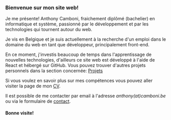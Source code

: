 ### Bienvenue sur mon site web!

Je me présente! Anthony Camboni, fraichement diplômé (bachelier) en informatique et système, passionné par le développement et par les technologies qui tournent autour du web.

Je vis en Belgique et je suis actuellement à la recherche d'un emploi dans le domaine du web en tant que développeur, principalement front-end.

En ce moment, j'investis beaucoup de temps dans l'apprentissage de nouvelles technologies, d'ailleurs ce site web est développé à l'aide de React et hébergé sur GitHub. Vous pouvez trouver d'autres projets personnels dans la section concernée: [Projets](#/projects)

Si vous voulez en savoir plus sur mes compétences vous pouvez aller visiter la page de mon [CV](#/resume).

Il est possible de me contacter par email à l'adresse *anthony(at)camboni.be* ou via le formulaire de [contact](#/contact).

#### Bonne visite!